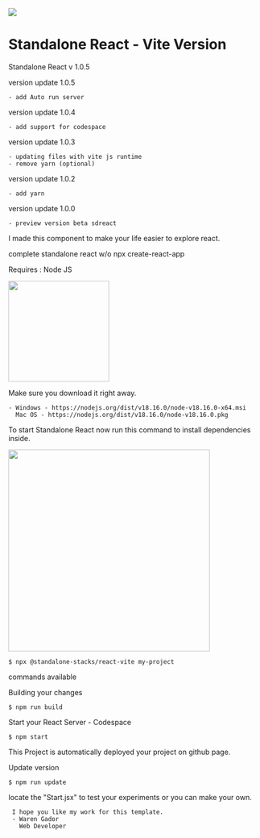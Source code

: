<a href="https://react.dev/"> <img src="https://i.ibb.co/4NfqXRf/Clipboard-removebg-preview-1.png "></img></a>

# Standalone React - Vite Version

Standalone React v 1.0.5

version update 1.0.5

    - add Auto run server

version update 1.0.4

    - add support for codespace

version update 1.0.3

    - updating files with vite js runtime
    - remove yarn (optional)

version update 1.0.2

    - add yarn 

version update 1.0.0

    - preview version beta sdreact

I made this component to make your life easier to explore react.

complete standalone react w/o npx create-react-app

Requires : Node JS

<img src="https://upload.wikimedia.org/wikipedia/commons/7/7e/Node.js_logo_2015.svg" width="200px"/>

Make sure you download it right away.

    - Windows - https://nodejs.org/dist/v18.16.0/node-v18.16.0-x64.msi
      Mac OS - https://nodejs.org/dist/v18.16.0/node-v18.16.0.pkg

To start Standalone React now run this command to install dependencies inside.

<img src="https://i.ibb.co/xChqkbt/Clipboard-2-removebg-preview.png" width="400px"/>

    $ npx @standalone-stacks/react-vite my-project
    
commands available

Building your changes
     
    $ npm run build

Start your React Server - Codespace
    
    $ npm start

This Project is automatically deployed your project on github page.

Update version

    $ npm run update
    
locate the "Start.jsx" to test your experiments or you can make your own.

     I hope you like my work for this template.
     - Waren Gador
       Web Developer


